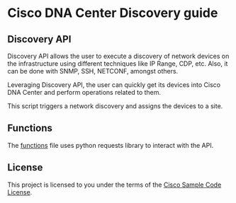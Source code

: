 # Cisco DNA Center Discovery guide

## Discovery API

Discovery API allows the user to execute a discovery of network devices on the infrastructure using different techniques like IP Range, CDP, etc. Also, it can be done with SNMP, SSH, NETCONF, amongst others.

Leveraging Discovery API, the user can quickly get its devices into Cisco DNA Center and perform operations related to them.

This script triggers a network discovery and assigns the devices to a site.

## Functions

The [functions](./discovery-functions.py) file uses python requests library to interact with the API.

## License

This project is licensed to you under the terms of the [Cisco Sample Code License](../LICENSE).
